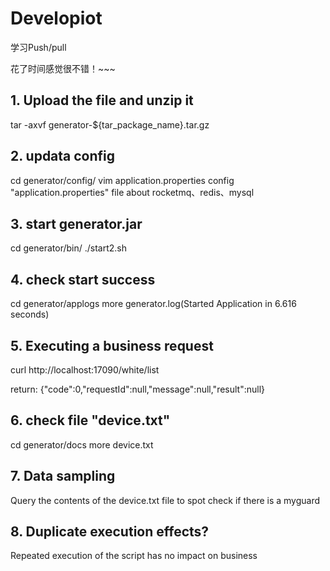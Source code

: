 # Developiot

学习Push/pull

花了时间感觉很不错！~~~

## 1. Upload the file and unzip it

tar -axvf generator-\$\{tar_package_name\}.tar.gz

## 2. updata config

cd generator/config/
vim application.properties
config "application.properties" file about rocketmq、redis、mysql

## 3. start generator.jar

cd generator/bin/
./start2.sh

## 4. check start success
cd generator/applogs
more generator.log(Started Application in 6.616 seconds)

## 5. Executing a business request

curl http://localhost:17090/white/list

return:
{"code":0,"requestId":null,"message":null,"result":null}

## 6. check file "device.txt"

cd generator/docs
more device.txt


## 7. Data sampling

Query the contents of the device.txt file to spot check if there is a myguard


## 8. Duplicate execution effects?

Repeated execution of the script has no impact on business

